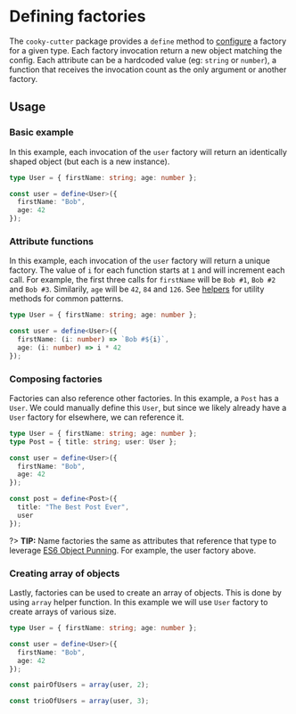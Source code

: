 # Defining factories

The `cooky-cutter` package provides a `define` method to [configure](api#configuration-object)
a factory for a given type. Each factory invocation return a new object matching
the config. Each attribute can be a hardcoded value (eg: `string` or `number`),
a function that receives the invocation count as the only argument or another
factory.

## Usage

### Basic example

In this example, each invocation of the `user` factory will return an identically
shaped object (but each is a new instance).

```typescript
type User = { firstName: string; age: number };

const user = define<User>({
  firstName: "Bob",
  age: 42
});
```

### Attribute functions

In this example, each invocation of the `user` factory will return a unique
factory. The value of `i` for each function starts at `1` and will increment each
call. For example, the first three calls for `firstName` will be `Bob #1`,
`Bob #2` and `Bob #3`. Similarily, `age` will be `42`, `84` and `126`. See
[helpers](helpers) for utility methods for common patterns.

```typescript
type User = { firstName: string; age: number };

const user = define<User>({
  firstName: (i: number) => `Bob #${i}`,
  age: (i: number) => i * 42
});
```

### Composing factories

Factories can also reference other factories. In this example, a `Post` has
a `User`. We could manually define this `User`, but since we likely already have
a `User` factory for elsewhere, we can reference it.

```typescript
type User = { firstName: string; age: number };
type Post = { title: string; user: User };

const user = define<User>({
  firstName: "Bob",
  age: 42
});

const post = define<Post>({
  title: "The Best Post Ever",
  user
});
```

?> **TIP:** Name factories the same as attributes that reference that type to leverage
[ES6 Object Punning](https://developer.mozilla.org/en-US/docs/Web/JavaScript/Reference/Operators/Object_initializer#New_notations_in_ECMAScript_2015).
For example, the user factory above.

### Creating array of objects

Lastly, factories can be used to create an array of objects. This is done by using `array` helper function.
In this example we will use `User` factory to create arrays of various size.

```typescript
type User = { firstName: string; age: number };

const user = define<User>({
  firstName: "Bob",
  age: 42
});

const pairOfUsers = array(user, 2);

const trioOfUsers = array(user, 3);
```
